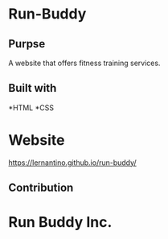 # Run-Buddy

## Purpse
A website that offers fitness training services.

## Built with
*HTML
*CSS

# Website
https://lernantino.github.io/run-buddy/

## Contribution
# Run Buddy Inc.
